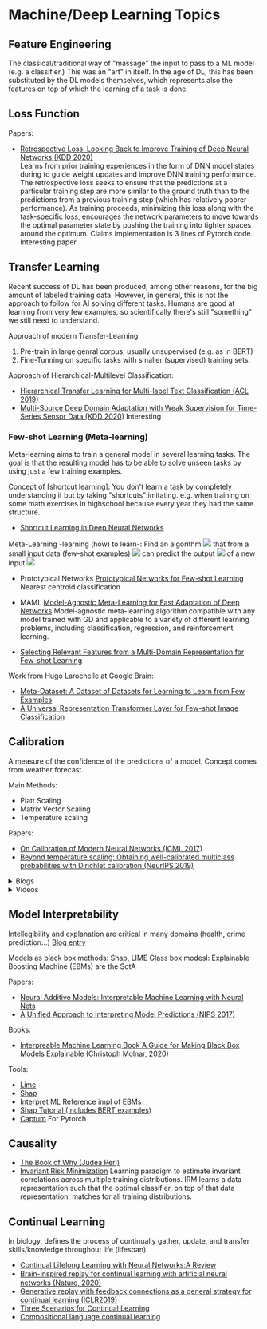 # Machine/Deep Learning Topics

## Feature Engineering

The classical/traditional way of "massage" the input to pass to a ML model (e.g. a classifier.) This was
an "art" in itself.
In the age of DL, this has been substituted by the DL models themselves, which represents
also the features on top of which the learning of a task is done. 

## Loss Function

Papers:
* [Retrospective Loss: Looking Back to Improve Training of Deep Neural Networks (KDD 2020)](https://arxiv.org/abs/2006.13593)	
Learns from prior training experiences in the form of DNN model states during to guide weight updates and improve DNN 
training performance. The retrospective loss seeks to ensure that the predictions at a particular training step are more 
similar to the ground truth than to the predictions from a previous training step (which has relatively
poorer performance). As training proceeds, minimizing this loss along with the task-specific loss, encourages the 
network parameters to move towards the optimal parameter state by pushing the training into tighter spaces around the 
optimum. Claims implementation is 3 lines of Pytorch code. Interesting paper


## Transfer Learning
Recent success of DL has been produced, among other reasons, for the big amount of labeled training data.
However, in general, this is not the approach to follow for AI solving different tasks.
Humans are good at learning from very few examples, so scientifically there's still "something" we still need to understand.

Approach of modern Transfer-Learning: 
1. Pre-train in large genral corpus, usually unsupervised (e.g. as in BERT)
1. Fine-Tunning on specific tasks with smaller (supervised) training sets.

Approach of Hierarchical-Multilevel Classification:
* [Hierarchical Transfer Learning for Multi-label Text Classification (ACL 2019)](https://www.aclweb.org/anthology/P19-1633/)
* [Multi-Source Deep Domain Adaptation with Weak Supervision for Time-Series Sensor Data (KDD 2020)](https://arxiv.org/abs/2005.10996)
Interesting

### Few-shot Learning (Meta-learning)

Meta-learning aims to train a general model in several learning tasks. The goal is that the resulting model has to be able to solve unseen tasks by using just 
a few training examples.

Concept of [shortcut learning]: You don't learn a task by completely understanding it but by taking "shortcuts" imitating.
e.g. when training on some math exercises in highschool because every year they had the same structure. 

* [Shortcut Learning in Deep Neural Networks](https://arxiv.org/abs/2004.07780)

Meta-Learning -learning (how) to learn-: Find an algorithm <img src="https://render.githubusercontent.com/render/math?math=A"> that from a small input data (few-shot examples) <img src="https://render.githubusercontent.com/render/math?math=DS_{train}(x_i,y_i)"> can predict the output <img src="https://render.githubusercontent.com/render/math?math=y'"> of a new input 
<img src="https://render.githubusercontent.com/render/math?math=x'">

* Prototypical Networks [Prototypical Networks for Few-shot Learning]()
Nearest centroid classification

* MAML [Model-Agnostic Meta-Learning for Fast Adaptation of Deep Networks]() 
Model-agnostic meta-learning algorithm compatible with any model trained with GD and applicable to a variety of different learning problems, including 
classification, regression, and reinforcement learning.

* [Selecting Relevant Features from a Multi-Domain Representation for Few-shot Learning]()

Work from Hugo Larochelle at Google Brain:
* [Meta-Dataset: A Dataset of Datasets for Learning to Learn from Few Examples]()
* [A Universal Representation Transformer Layer for Few-shot Image Classification]()

## Calibration

A measure of the confidence of the predictions of a model. Concept comes from weather forecast.

Main Methods:

- Platt Scaling
- Matrix Vector Scaling
- Temperature scaling

Papers:
* [On Calibration of Modern Neural Networks (ICML 2017)](https://arxiv.org/abs/1706.04599)
* [Beyond temperature scaling: Obtaining well-calibrated multiclass probabilities with Dirichlet calibration (NeurIPS 2019)](https://papers.nips.cc/paper/9397-beyond-temperature-scaling-obtaining-well-calibrated-multi-class-probabilities-with-dirichlet-calibration.pdf)

<details>
  <summary>Blogs</summary>
 * [How and When to Use a Calibrated Classification Model with scikit-learn](https://machinelearningmastery.com/calibrated-classification-model-in-scikit-learn/)
 * [Prediction & Calibration Techniques to Optimize Performance of Machine Learning Models](https://towardsdatascience.com/calibration-techniques-of-machine-learning-models-d4f1a9c7a9cf)
 * [Calibration in Machine Learning](https://medium.com/analytics-vidhya/calibration-in-machine-learning-e7972ac93555#:~:text=In%20this%20blog%20we%20will%20learn%20what%20is%20calibration%20and,when%20we%20should%20use%20it.&text=We%20calibrate%20our%20model%20when,output%20given%20by%20a%20system.)
</details>


<details>
  <summary>Videos</summary>
 * [Calibration Tutorial](https://www.youtube.com/watch?v=rhnqZV6eKlg&feature=youtu.be)
</details>

## Model Interpretability
Intellegibility and explanation are critical in many domains (health, crime prediction...) [Blog entry](https://medium.com/analytics-vidhya/model-interpretation-with-microsofts-interpret-ml-85aa0ad697ae)


Models as black box methods: Shap, LIME
Glass box modesl: Explainable Boosting Machine (EBMs) are the SotA

Papers:
* [Neural Additive Models: Interpretable Machine Learning with Neural Nets](https://arxiv.org/abs/2004.13912)
* [A Unified Approach to Interpreting Model Predictions (NIPS 2017)](https://papers.nips.cc/paper/7062-a-unified-approach-to-interpreting-model-predictions.pdf)

Books:
* [Interpreable Machine Learning Book A Guide for Making Black Box Models Explainable (Christoph Molnar, 2020)](https://christophm.github.io/interpretable-ml-book/)

Tools:
* [Lime](https://github.com/marcotcr/lime)
* [Shap](https://github.com/slundberg/shap)
* [Interpret ML](https://github.com/interpretml/interpret) Reference impl of EBMs
* [Shap Tutorial (Includes BERT examples)](https://nbviewer.jupyter.org/github/slundberg/shap/blob/master/notebooks/general/Explainable%20AI%20with%20Shapley%20Values.ipynb)
* [Captum](https://captum.ai/) For Pytorch

## Causality

* [The Book of Why (Judea Perl)](http://bayes.cs.ucla.edu/WHY/)
* [Invariant Risk Minimization](https://arxiv.org/abs/1907.02893)
Learning paradigm to estimate invariant correlations across multiple training distributions. IRM learns a data representation such that the optimal classifier, 
on top of that data representation, matches for all training distributions.

## Continual Learning

In biology, defines the process of continually gather, update, and transfer skills/knowledge throughout life (lifespan).

* [Continual Lifelong Learning with Neural Networks:A Review](refs.md#parisi2020)
* [Brain-inspired replay for continual learning with artiﬁcial neural networks (Nature, 2020)](https://www.nature.com/articles/s41467-020-17866-2.epdf?sharing_token=bkJqxr4qptypBkYehsw_FtRgN0jAjWel9jnR3ZoTv0NoUJpE84DVnSx_jyG1N8KQimOuCCtJtaDabIpjOWE47UccZTsgeeOekV8ng2BR-omuTPXahD4aCOiCIIfIO2IOB-qJOABLKf7BlAYsTBE8rCeZYZcKd0yuWJjlzAEc1G8%3D)
* [Generative replay with feedback connections as a general strategy for continual learning (ICLR2019)](https://arxiv.org/pdf/1809.10635v2.pdf)
* [Three Scenarios for Continual Learning](https://arxiv.org/pdf/1904.07734.pdf)
* [Compositional language continual learning](https://openreview.net/pdf?id=rklnDgHtDS)
